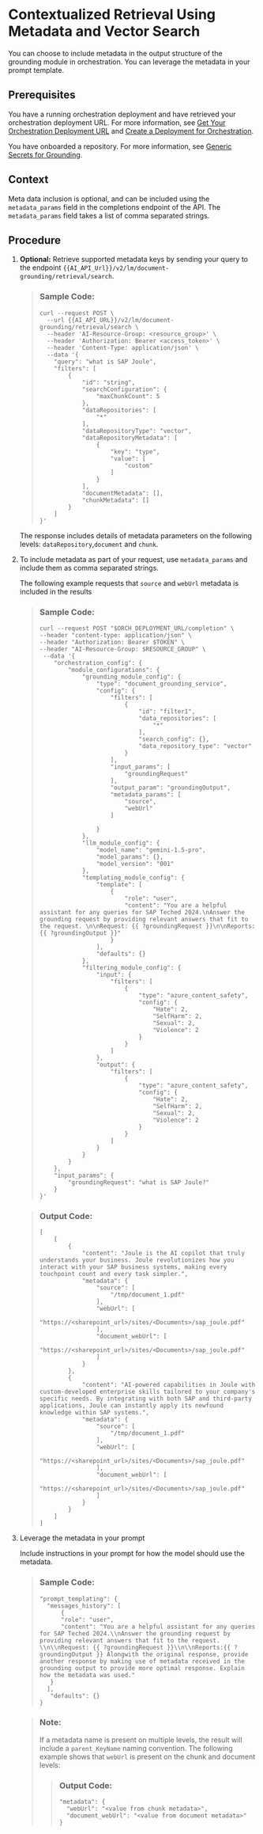 <!-- loiob51f1de639e546a5b6358c253055df9d -->

# Contextualized Retrieval Using Metadata and Vector Search

You can choose to include metadata in the output structure of the grounding module in orchestration. You can leverage the metadata in your prompt template.



<a name="loiob51f1de639e546a5b6358c253055df9d__prereq_pqt_5md_32c"/>

## Prerequisites

You have a running orchestration deployment and have retrieved your orchestration deployment URL. For more information, see [Get Your Orchestration Deployment URL](get-your-orchestration-deployment-url-ec7c703.md) and [Create a Deployment for Orchestration](create-a-deployment-for-orchestration-4387aa7.md).

You have onboarded a repository. For more information, see [Generic Secrets for Grounding](generic-secrets-for-grounding-e1a201c.md).



## Context

Meta data inclusion is optional, and can be included using the `metadata_params` field in the completions endpoint of the API. The `metadata_params` field takes a list of comma separated strings.



## Procedure

1.  **Optional:** Retrieve supported metadata keys by sending your query to the endpoint `{{AI_API_Url}}/v2/lm/document-grounding/retrieval/search`.

    > ### Sample Code:  
    > ```
    > curl --request POST \
    >   --url {{AI_API_URL}}/v2/lm/document-grounding/retrieval/search \
    >   --header 'AI-Resource-Group: <resource_group>' \
    >   --header 'Authorization: Bearer <access_token>' \
    >   --header 'Content-Type: application/json' \
    >   --data '{
    >     "query": "what is SAP Joule",
    >     "filters": [
    >         {
    >             "id": "string",
    >             "searchConfiguration": {
    >                 "maxChunkCount": 5
    >             },
    >             "dataRepositories": [
    >                 "*"
    >             ],
    >             "dataRepositoryType": "vector",
    >             "dataRepositoryMetadata": [
    >                 {
    >                     "key": "type",
    >                     "value": [
    >                         "custom"
    >                     ]
    >                 }
    >             ],
    >             "documentMetadata": [],
    >             "chunkMetadata": []
    >         }
    >     ]
    > }'
    > ```

    The response includes details of metadata parameters on the following levels: `dataRepository`,`document` and `chunk`.

2.  To include metadata as part of your request, use `metadata_params` and include them as comma separated strings.

    The following example requests that `source` and `webUrl` metadata is included in the results

    > ### Sample Code:  
    > ```
    > curl --request POST "$ORCH_DEPLOYMENT_URL/completion" \
    > --header "content-type: application/json" \
    > --header "Authorization: Bearer $TOKEN" \
    > --header "AI-Resource-Group: $RESOURCE_GROUP" \
    >  --data '{
    >     "orchestration_config": {
    >         "module_configurations": {
    >             "grounding_module_config": {
    >                 "type": "document_grounding_service",
    >                 "config": {
    >                     "filters": [
    >                         {
    >                             "id": "filter1",
    >                             "data_repositories": [
    >                                 "*"
    >                             ],
    >                             "search_config": {},
    >                             "data_repository_type": "vector"
    >                         }
    >                     ],
    >                     "input_params": [
    >                         "groundingRequest"
    >                     ],
    >                     "output_param": "groundingOutput",
    >                     "metadata_params": [
    >                         "source",
    >                         "webUrl"
    >                     ]
    > 
    >                 }
    >             },
    >             "llm_module_config": {
    >                 "model_name": "gemini-1.5-pro",
    >                 "model_params": {},
    >                 "model_version": "001"
    >             },
    >             "templating_module_config": {
    >                 "template": [
    >                     {
    >                         "role": "user",
    >                         "content": "You are a helpful assistant for any queries for SAP Teched 2024.\nAnswer the grounding request by providing relevant answers that fit to the request. \n\nRequest: {{ ?groundingRequest }}\n\nReports:{{ ?groundingOutput }}"
    >                     }
    >                 ],
    >                 "defaults": {}
    >             },
    >             "filtering_module_config": {
    >                 "input": {
    >                     "filters": [
    >                         {
    >                             "type": "azure_content_safety",
    >                             "config": {
    >                                 "Hate": 2,
    >                                 "SelfHarm": 2,
    >                                 "Sexual": 2,
    >                                 "Violence": 2
    >                             }
    >                         }
    >                     ]
    >                 },
    >                 "output": {
    >                     "filters": [
    >                         {
    >                             "type": "azure_content_safety",
    >                             "config": {
    >                                 "Hate": 2,
    >                                 "SelfHarm": 2,
    >                                 "Sexual": 2,
    >                                 "Violence": 2
    >                             }
    >                         }
    >                     ]
    >                 }
    >             }
    >         }
    >     },
    >     "input_params": {
    >         "groundingRequest": "what is SAP Joule?"
    >     }
    > }'
    > ```

    > ### Output Code:  
    > ```
    > [
    >     [
    >         {
    >             "content": "Joule is the AI copilot that truly understands your business. Joule revolutionizes how you interact with your SAP business systems, making every touchpoint count and every task simpler.",
    >             "metadata": {
    >                 "source": [
    >                     "/tmp/document_1.pdf"
    >                 ],
    >                 "webUrl": [
    >                     "https://<sharepoint_url>/sites/<Documents>/sap_joule.pdf"
    >                 ],
    >                 "document_webUrl": [
    >                     "https://<sharepoint_url>/sites/<Documents>/sap_joule.pdf"
    >                 ]
    >             }
    >         },
    >         {
    >             "content": "AI-powered capabilities in Joule with custom-developed enterprise skills tailored to your company's specific needs. By integrating with both SAP and third-party applications, Joule can instantly apply its newfound knowledge within SAP systems.",
    >             "metadata": {
    >                 "source": [
    >                     "/tmp/document_1.pdf"
    >                 ],
    >                 "webUrl": [
    >                     "https://<sharepoint_url>/sites/<Documents>/sap_joule.pdf"
    >                 ],
    >                 "document_webUrl": [
    >                     "https://<sharepoint_url>/sites/<Documents>/sap_joule.pdf"
    >                 ]
    >             }
    >         }
    >     ]
    > ]
    > ```

3.  Leverage the metadata in your prompt

    Include instructions in your prompt for how the model should use the metadata.

    > ### Sample Code:  
    > ```
    > "prompt_templating": {
    >   "messages_history": [
    >       {
    >       "role": "user",
    >       "content": "You are a helpful assistant for any queries for SAP Teched 2024.\\nAnswer the grounding request by providing relevant answers that fit to the request. \\n\\nRequest: {{ ?groundingRequest }}\\n\\nReports:{{ ?groundingOutput }} Alongwith the original response, provide another response by making use of metadata received in the grounding output to provide more optimal response. Explain how the metadata was used."
    >    }
    >   ],
    >    "defaults": {}
    > }
    > ```

    > ### Note:  
    > If a metadata name is present on multiple levels, the result will include a `parent_KeyName` naming convention. The following example shows that `webUrl` is present on the chunk and document levels:
    > 
    > > ### Output Code:  
    > > ```
    > > "metadata": {
    > >   "webUrl": "<value from chunk metadata>",
    > >   "document_webUrl": "<value from document metadata>"
    > > }
    > > ```


